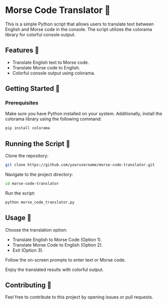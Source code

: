 # Morse Code Translator 📡

This is a simple Python script that allows users to translate text between English and Morse code in the console. The script utilizes the colorama library for colorful console output.

## Features 🚀

- Translate English text to Morse code.
- Translate Morse code to English.
- Colorful console output using colorama.

## Getting Started 🏁

### Prerequisites

Make sure you have Python installed on your system. Additionally, install the colorama library using the following command:

```bash
pip install colorama
```

## Running the Script 🏃

Clone the repository:
```bash
git clone https://github.com/yourusername/morse-code-translator.git
```

Navigate to the project directory:
```bash
cd morse-code-translator
```

Run the script:
```bash
python morse_code_translator.py
```

## Usage 📘

Choose the translation option:

- Translate English to Morse Code (Option 1).
- Translate Morse Code to English (Option 2).
- Exit (Option 3).

Follow the on-screen prompts to enter text or Morse code.

Enjoy the translated results with colorful output.

## Contributing 🤝
Feel free to contribute to this project by opening issues or pull requests.
